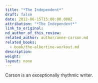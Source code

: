 ```yaml
---
title: "*The Independent*"
draft: false
date: 2012-06-15T15:00:00.000Z
attribution: "*The Independent*"
link_to_original:
nd_author_of_this_review:
related_author: author/anne-carson.md
related_books:
  - book/the-albertine-workout.md
description:
weight:
layout: none
---
```

Carson is an exceptionally rhythmic writer.

